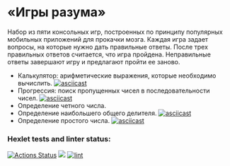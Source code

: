 # «Игры разума»
Набор из пяти консольных игр, построенных по принципу популярных мобильных приложений для прокачки мозга. Каждая игра задает вопросы, на которые нужно дать правильные ответы. После трех правильных ответов считается, что игра пройдена. Неправильные ответы завершают игру и предлагают пройти ее заново. 

* Калькулятор: арифметические выражения, которые необходимо вычислить.
[![asciicast](https://asciinema.org/a/460724.svg)](https://asciinema.org/a/460724)
* Прогрессия: поиск пропущенных чисел в последовательности чисел.
[![asciicast](https://asciinema.org/a/460998.svg)](https://asciinema.org/a/460998)
* Определение четного числа.
* Определение наибольшего общего делителя.
[![asciicast](https://asciinema.org/a/460812.svg)](https://asciinema.org/a/460812)
 * Определение простого числа.
 [![asciicast](https://asciinema.org/a/461010.svg)](https://asciinema.org/a/461010)


### Hexlet tests and linter status:
[![Actions Status](https://github.com/Karzoug/php-project-lvl1/workflows/hexlet-check/badge.svg)](https://github.com/Karzoug/php-project-lvl1/actions) <a href="https://codeclimate.com/github/codeclimate/codeclimate/maintainability"><img src="https://api.codeclimate.com/v1/badges/a99a88d28ad37a79dbf6/maintainability" /></a> [![lint](https://github.com/Karzoug/php-project-lvl1/actions/workflows/lint.yml/badge.svg)](https://github.com/Karzoug/php-project-lvl1/actions/workflows/lint.yml)